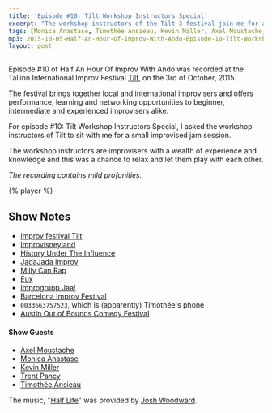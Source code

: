 ```yaml
---
title: 'Episode #10: Tilt Workshop Instructors Special'
excerpt: "The workshop instructors of the Tilt 3 festival join me for a small jam session."
tags: [Monica Anastase, Timothée Ansieau, Kevin Miller, Axel Moustache, Trent Pancy, Ando Roots]
mp3: 2015-10-05-Half-An-Hour-Of-Improv-With-Ando-Episode-10-Tilt-Workshop-Instructors-Special.mp3
layout: post
---
```


Episode #10 of Half An Hour Of Improv With Ando was recorded at the Tallinn International Improv Festival [Tilt](http://improfestival.ee), on the 3rd of October, 2015.

The festival brings together local and international improvisers and offers performance, learning and networking opportunities to beginner, intermediate and experienced improvisers alike.

For episode #10: Tilt Workshop Instructors Special, I asked the workshop instructors of Tilt to sit with me for a small improvised jam session.

The workshop instructors are improvisers with a wealth of experience and knowledge and this was a chance to relax and let them play with each other.

_The recording contains mild profanities._

{% player %}

## Show Notes

- [Improv festival Tilt](http://improfestival.ee)
- [Improvisneyland](http://improvisneyland.ro)
- [History Under The Influence](https://www.facebook.com/historyundertheinfluence)
- [JadaJada improv](http://www.jadajadaimprov.com)
- [Milly Can Rap](http://millycanrap.com)
- [Eux](http://www.euximpro.fr)
- [Improgrupp Jaa!](http://jaa.ee)
- [Barcelona Improv Festival](http://barcelonaimprovfestival.com)
- `0033663757523`, which is (apparently) Timothée's phone
- [Austin Out of Bounds Comedy Festival](http://www.outofboundscomedy.com)

#### Show Guests

- [Axel Moustache](http://improvisneyland.ro/noutati/improvisneyland-prezinta-axel-moustache.html)
- [Monica Anastase](http://improvisneyland.ro/noutati/improvisneyland-prezinta-monica-anastase.html)
- [Kevin Miller](http://wiki.austinimprov.com/wiki/Kevin_Miller)
- [Trent Pancy](http://www.trentasaurus.com)
- [Timothée Ansieau](http://appliedimprov.ning.com/profile/TimotheeANSIEAU)

The music, "[Half Life](http://www.joshwoodward.com/song/HalfLife)" was provided by [Josh Woodward](http://www.joshwoodward.com).
